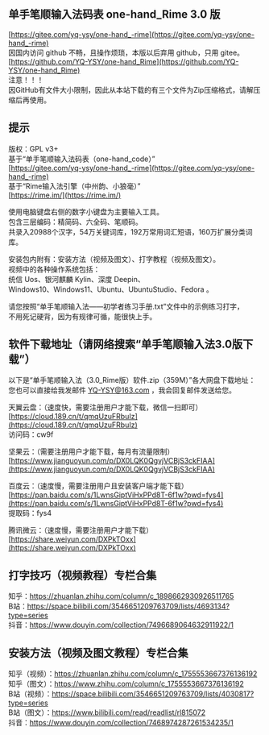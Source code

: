 单手笔顺输入法码表 one-hand_Rime 3.0 版
------
[https://gitee.com/yq-ysy/one-hand_-rime](https://gitee.com/yq-ysy/one-hand_-rime)<br>
因国内访问 github 不畅，且操作烦琐，本版以后弃用 github，只用 gitee。<br>
[https://github.com/YQ-YSY/one-hand_Rime](https://github.com/YQ-YSY/one-hand_Rime)<br>
注意！！！<br>
因GitHub有文件大小限制，因此从本站下载的有三个文件为Zip压缩格式，请解压缩后再使用。<br>

提示
------
版权：GPL v3+ <br>
基于“单手笔顺输入法码表（one-hand_code）” <br>
[https://gitee.com/yq-ysy/one-hand_-rime](https://gitee.com/yq-ysy/one-hand_-rime) <br>
基于“Rime输入法引擎（中州韵、小狼毫）” <br>
[https://rime.im/](https://rime.im/) <br>

使用电脑键盘右侧的数字小键盘为主要输入工具。<br>
包含三层编码：精简码、六全码、笔顺码。<br>
共录入20988个汉字，54万关键词库，192万常用词汇短语，160万扩展分类词库。<br>

安装包内附有：安装方法（视频及图文）、打字教程（视频及图文）。<br>
视频中的各种操作系统包括：<br>
统信 Uos、银河麒麟 Kylin、深度 Deepin、<br>
Windows10、Windows11、Ubuntu、UbuntuStudio、Fedora 。<br>

请您按照“单手笔顺输入法——初学者练习手册.txt”文件中的示例练习打字，<br>
不用死记硬背，因为有规律可循，能很快上手。<br>

软件下载地址（请网络搜索“单手笔顺输入法3.0版下载”）
------
以下是“单手笔顺输入法（3.0_Rime版）软件.zip（359M）”各大网盘下载地址：<br>
您也可以直接给我发邮件 YQ-YSY@163.com ，我会回复邮件发送给您。<br>

天翼云盘：（速度快，需要注册用户才能下载，微信一扫即可）<br>
[https://cloud.189.cn/t/qmqUzuFRbuIz](https://cloud.189.cn/t/qmqUzuFRbuIz)<br>
访问码：cw9f<br>

坚果云：（需要注册用户才能下载，每月有流量限制）<br>
[https://www.jianguoyun.com/p/DX0LQK0QgvjVCBjS3ckFIAA](https://www.jianguoyun.com/p/DX0LQK0QgvjVCBjS3ckFIAA)<br>

百度云：（速度慢，需要注册用户且安装客户端才能下载）<br>
[https://pan.baidu.com/s/1LwnsGiptViHxPPd8T-6f1w?pwd=fys4](https://pan.baidu.com/s/1LwnsGiptViHxPPd8T-6f1w?pwd=fys4)<br>
提取码：fys4<br>

腾讯微云：（速度慢，需要注册用户才能下载）<br>
[https://share.weiyun.com/DXPkTOxx](https://share.weiyun.com/DXPkTOxx)<br>

打字技巧（视频教程）专栏合集
------
知乎：https://zhuanlan.zhihu.com/column/c_1898662930926511765 <br>
B站：https://space.bilibili.com/3546651209763709/lists/4693134?type=series <br>
抖音：https://www.douyin.com/collection/7496689064632911922/1 <br>

安装方法（视频及图文教程）专栏合集
------
知乎（视频）：https://zhuanlan.zhihu.com/column/c_1755553667376136192 <br>
知乎（图文）：https://www.zhihu.com/column/c_1755553667376136192 <br>
B站（视频）：https://space.bilibili.com/3546651209763709/lists/4030817?type=series <br>
B站（图文）：https://www.bilibili.com/read/readlist/rl815072 <br>
抖音：https://www.douyin.com/collection/7468974287261534235/1 <br>
